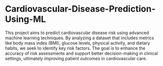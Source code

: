 # Cardiovascular-Disease-Prediction-Using-ML
This project aims to predict cardiovascular disease risk using advanced machine learning techniques. By analyzing a dataset that includes metrics like body mass index (BMI), glucose levels, physical activity, and dietary habits, we seek to identify key risk factors. The goal is to enhance the accuracy of risk assessments and support better decision-making in clinical settings, ultimately improving patient outcomes in cardiovascular care.
